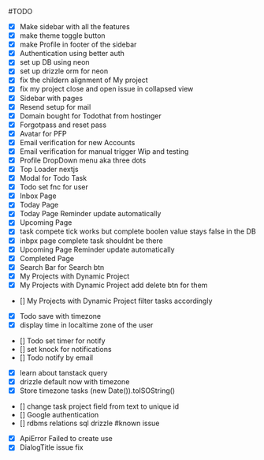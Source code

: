 #TODO
- [x] Make sidebar with all the features
- [x] make theme toggle button
- [x] make Profile in footer of the sidebar
- [x] Authentication using better auth
- [x] set up DB using neon
- [x] set up drizzle orm for neon
- [x] fix the childern alignment of My project
- [x] fix my project close and open issue in collapsed view
- [x] Sidebar with pages
- [x] Resend setup for mail
- [x] Domain bought for Todothat from hostinger
- [x] Forgotpass and reset pass
- [x] Avatar for PFP
- [x] Email verification for new Accounts
- [x] Email verification for manual trigger Wip and testing
- [x] Profile DropDown menu aka three dots
- [x] Top Loader nextjs
- [x] Modal for Todo Task
- [x] Todo set fnc for user
- [x] Inbox Page
- [x] Today Page
- [x] Today Page Reminder update automatically
- [x] Upcoming Page
- [x] task compete tick works but complete boolen value stays false in the DB
- [x] inbpx page complete task shouldnt be there
- [x] Upcoming Page Reminder update automatically
- [x] Completed Page
- [x] Search Bar for Search btn
- [x] My Projects with Dynamic Project
- [x] My Projects with Dynamic Project add delete btn for them
- [] My Projects with Dynamic Project filter tasks accordingly
- [x] Todo save with timezone
- [x] display time in localtime zone of the user
- [] Todo set timer for notify
- [] set knock for notifications
- [] Todo notify by email
- [x] learn about tanstack query
- [x] drizzle default now with timezone
- [x] Store timezone tasks (new Date()).toISOString() 
- [] change task project field from text to unique id
- [] Google authentication
- [] rdbms relations sql drizzle
#known issue

- [x] ApiError Failed to create use
- [x] DialogTitle issue fix
